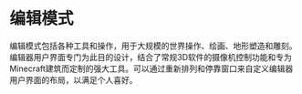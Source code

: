 # 编辑模式

编辑模式包括各种工具和操作，用于大规模的世界操作、绘画、地形塑造和雕刻。编辑器用户界面专门为此目的设计，结合了常规3D软件的摄像机控制功能和专为Minecraft建筑而定制的强大工具。可以通过重新排列和停靠窗口来自定义编辑器用户界面的布局，以满足个人喜好。
